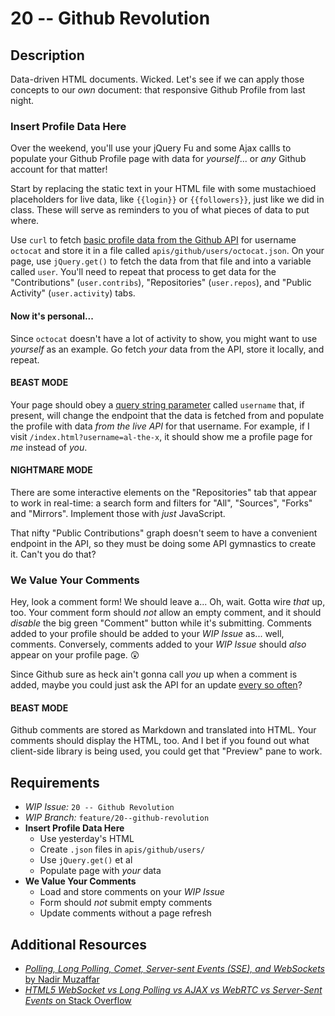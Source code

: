 # 20 -- Github Revolution

## Description

Data-driven HTML documents. Wicked. Let's see if we can apply those concepts to our _own_ document: that responsive Github Profile from last night.

### Insert Profile Data Here

Over the weekend, you'll use your jQuery Fu and some Ajax callls to populate your Github Profile page with data for _yourself_... or _any_ Github account for that matter!

Start by replacing the static text in your HTML file with some mustachioed placeholders for live data, like `{{login}}` or `{{followers}}`, just like we did in class. These will serve as reminders to you of what pieces of data to put where.

Use `curl` to fetch [basic profile data from the Github API](https://developer.github.com/v3/users/#get-a-single-user) for username `octocat` and store it in a file called `apis/github/users/octocat.json`. On your page, use `jQuery.get()` to fetch the data from that file and into a variable called `user`. You'll need to repeat that process to get data for the "Contributions" (`user.contribs`), "Repositories" (`user.repos`), and "Public Activity" (`user.activity`) tabs.

#### Now it's personal...

Since `octocat` doesn't have a lot of activity to show, you might want to use _yourself_ as an example. Go fetch _your_ data from the API, store it locally, and repeat.

#### BEAST MODE

Your page should obey a [query string parameter](http://en.wikipedia.org/wiki/Query_string) called `username` that, if present, will change the endpoint that the data is fetched from and populate the profile with data _from the live API_ for that username. For example, if I visit `/index.html?username=al-the-x`, it should show me a profile page for _me_ instead of _you_.

#### NIGHTMARE MODE

There are some interactive elements on the "Repositories" tab that appear to work in real-time: a search form and filters for "All", "Sources", "Forks" and "Mirrors". Implement those with _just_ JavaScript.

That nifty "Public Contributions" graph doesn't seem to have a convenient endpoint in the API, so they must be doing some API gymnastics to create it. Can't you do that?

### We Value Your Comments

Hey, look a comment form! We should leave a... Oh, wait. Gotta wire _that_ up, too. Your comment form should _not_ allow an empty comment, and it should _disable_ the big green "Comment" button while it's submitting. Comments added to your profile should be added to your _WIP Issue_ as... well, comments. Conversely, comments added to your _WIP Issue_ should _also_ appear on your profile page. :astonished:

Since Github sure as heck ain't gonna call _you_ up when a comment is added, maybe you could just ask the API for an update [every so often](https://developer.mozilla.org/en-US/docs/Web/API/WindowTimers.setTimeout)?

#### BEAST MODE

Github comments are stored as Markdown and translated into HTML. Your comments should display the HTML, too. And I bet if you found out what client-side library is being used, you could get that "Preview" pane to work.

## Requirements

* _WIP Issue:_ `20 -- Github Revolution`
* _WIP Branch:_ `feature/20--github-revolution`
* **Insert Profile Data Here**
  * Use yesterday's HTML
  * Create `.json` files in `apis/github/users/`
  * Use `jQuery.get()` et al
  * Populate page with _your_ data
* **We Value Your Comments**
  * Load and store comments on your _WIP Issue_
  * Form should _not_ submit empty comments
  * Update comments without a page refresh

## Additional Resources

* [_Polling, Long Polling, Comet, Server-sent Events (SSE), and WebSockets_ by Nadir Muzaffar](http://nadirmuzaffar.blogspot.com/2013/03/polling-long-polling-comet-server-side.html)
* [_HTML5 WebSocket vs Long Polling vs AJAX vs WebRTC vs Server-Sent Events_ on Stack Overflow](http://stackoverflow.com/questions/10028770/html5-websocket-vs-long-polling-vs-ajax-vs-webrtc-vs-server-sent-events)
